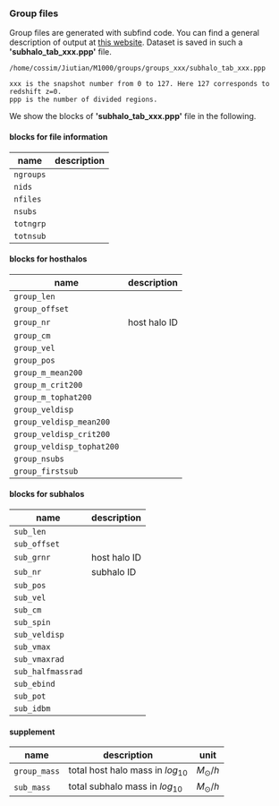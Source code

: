 ### Group files

Group files are generated with subfind code. You can find a general description of output at [this website](). Dataset is saved in such a **'subhalo_tab_xxx.ppp'** file.

```
/home/cossim/Jiutian/M1000/groups/groups_xxx/subhalo_tab_xxx.ppp

xxx is the snapshot number from 0 to 127. Here 127 corresponds to redshift z=0. 
ppp is the number of divided regions. 
```

We show the blocks of **'subhalo_tab_xxx.ppp'** file in the following.

#### blocks for file information

| name          | description        |
| ------------- | -------------------- | 
|`ngroups` | | 
|`nids` | |
|`nfiles` | | 
|`nsubs` | | 
|`totngrp`| |
|`totnsub`| |



#### blocks for hosthalos

| name          | description        |
| ------------- | -------------------- | 
|`group_len` | | 
|`group_offset` | |
|`group_nr` | host halo ID | 
|`group_cm` | | 
|`group_vel `| | 
|`group_pos` | | 
|`group_m_mean200` | | 
|`group_m_crit200`| | 
|`group_m_tophat200` | | 
|`group_veldisp` | |
|`group_veldisp_mean200` | | 
|`group_veldisp_crit200` | | 
|`group_veldisp_tophat200` | | 
|`group_nsubs `| | 
|`group_firstsub` | | 

#### blocks for subhalos

| name          | description        |
| ------------- | -------------------- | 
|`sub_len ` | | 
|`sub_offset` | |
|`sub_grnr` | host halo ID| 
|`sub_nr` | subhalo ID | 
|`sub_pos `| | 
|`sub_vel` | | 
|`sub_cm`| | 
|`sub_spin`| | 
|`sub_veldisp` | | 
|`sub_vmax` | |
|`sub_vmaxrad` | | 
|`sub_halfmassrad`| | 
|`sub_ebind` | | 
|`sub_pot` | | 
|`sub_idbm`| | 

#### supplement
| name          | description        |   unit  |
| ------------- | -------------------- |  ------ |
|`group_mass`   | total host halo mass in $log_{10}$ | $M_{\odot}/h$ |
|`sub_mass`   | total subhalo mass in $log_{10}$ | $M_{\odot}/h$ |



